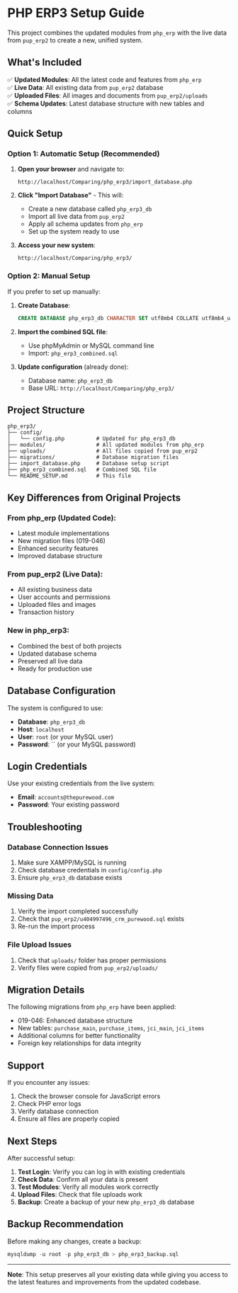 # PHP ERP3 Setup Guide

This project combines the updated modules from `php_erp` with the live data from `pup_erp2` to create a new, unified system.

## What's Included

✅ **Updated Modules**: All the latest code and features from `php_erp`  
✅ **Live Data**: All existing data from `pup_erp2` database  
✅ **Uploaded Files**: All images and documents from `pup_erp2/uploads`  
✅ **Schema Updates**: Latest database structure with new tables and columns  

## Quick Setup

### Option 1: Automatic Setup (Recommended)

1. **Open your browser** and navigate to:
   ```
   http://localhost/Comparing/php_erp3/import_database.php
   ```

2. **Click "Import Database"** - This will:
   - Create a new database called `php_erp3_db`
   - Import all live data from `pup_erp2`
   - Apply all schema updates from `php_erp`
   - Set up the system ready to use

3. **Access your new system**:
   ```
   http://localhost/Comparing/php_erp3/
   ```

### Option 2: Manual Setup

If you prefer to set up manually:

1. **Create Database**:
   ```sql
   CREATE DATABASE php_erp3_db CHARACTER SET utf8mb4 COLLATE utf8mb4_unicode_ci;
   ```

2. **Import the combined SQL file**:
   - Use phpMyAdmin or MySQL command line
   - Import: `php_erp3_combined.sql`

3. **Update configuration** (already done):
   - Database name: `php_erp3_db`
   - Base URL: `http://localhost/Comparing/php_erp3/`

## Project Structure

```
php_erp3/
├── config/
│   └── config.php          # Updated for php_erp3_db
├── modules/                # All updated modules from php_erp
├── uploads/                # All files copied from pup_erp2
├── migrations/             # Database migration files
├── import_database.php     # Database setup script
├── php_erp3_combined.sql   # Combined SQL file
└── README_SETUP.md         # This file
```

## Key Differences from Original Projects

### From php_erp (Updated Code):
- Latest module implementations
- New migration files (019-046)
- Enhanced security features
- Improved database structure

### From pup_erp2 (Live Data):
- All existing business data
- User accounts and permissions
- Uploaded files and images
- Transaction history

### New in php_erp3:
- Combined the best of both projects
- Updated database schema
- Preserved all live data
- Ready for production use

## Database Configuration

The system is configured to use:
- **Database**: `php_erp3_db`
- **Host**: `localhost`
- **User**: `root` (or your MySQL user)
- **Password**: `` (or your MySQL password)

## Login Credentials

Use your existing credentials from the live system:
- **Email**: `accounts@thepurewood.com`
- **Password**: Your existing password

## Troubleshooting

### Database Connection Issues
1. Make sure XAMPP/MySQL is running
2. Check database credentials in `config/config.php`
3. Ensure `php_erp3_db` database exists

### Missing Data
1. Verify the import completed successfully
2. Check that `pup_erp2/u404997496_crm_purewood.sql` exists
3. Re-run the import process

### File Upload Issues
1. Check that `uploads/` folder has proper permissions
2. Verify files were copied from `pup_erp2/uploads/`

## Migration Details

The following migrations from `php_erp` have been applied:

- 019-046: Enhanced database structure
- New tables: `purchase_main`, `purchase_items`, `jci_main`, `jci_items`
- Additional columns for better functionality
- Foreign key relationships for data integrity

## Support

If you encounter any issues:

1. Check the browser console for JavaScript errors
2. Check PHP error logs
3. Verify database connection
4. Ensure all files are properly copied

## Next Steps

After successful setup:

1. **Test Login**: Verify you can log in with existing credentials
2. **Check Data**: Confirm all your data is present
3. **Test Modules**: Verify all modules work correctly
4. **Upload Files**: Check that file uploads work
5. **Backup**: Create a backup of your new `php_erp3_db` database

## Backup Recommendation

Before making any changes, create a backup:

```sql
mysqldump -u root -p php_erp3_db > php_erp3_backup.sql
```

---

**Note**: This setup preserves all your existing data while giving you access to the latest features and improvements from the updated codebase.